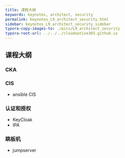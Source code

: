 ```yaml
---
title: 课程大纲
keywords: keynotes, architect, security
permalink: keynotes_L9_architect_security.html
sidebar: keynotes_L9_architect_security_sidebar
typora-copy-images-to: ./pics/L9_architect_security
typora-root-url: ../../../cloudnative365.github.io
---
```


## 课程大纲

### CKA

### CIS

+ ansible CIS

### 认证和授权

+ KeyCloak
+ IPA

### 跳板机

+ jumpserver
